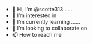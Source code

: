 - 👋 Hi, I’m @scotte313 ......
- 👀 I’m interested in 
- 🌱 I’m currently learning ......
- 💞️ I’m looking to collaborate on 
- 📫 How to reach me 

<!---
scotte313/scotte313 is a ✨ special ✨ repository because its `README.md` (this file) appears on your GitHub profile.
You can click the Preview link to take a look at your changes.
--->
